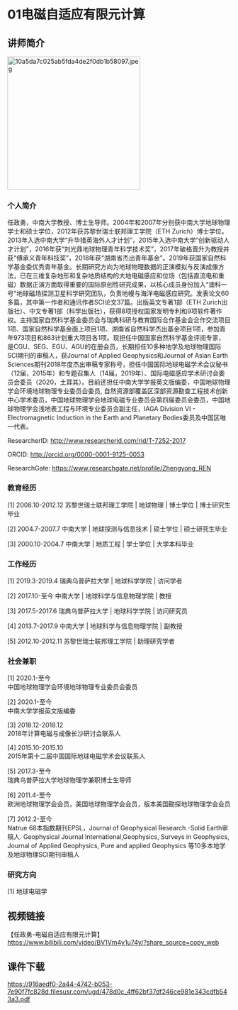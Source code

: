 # 01电磁自适应有限元计算

## 讲师简介

<img src="https://s1.imagehub.cc/images/2023/08/25/10a5da7c025ab5fda4de2f0db1b58097.jpeg" alt="10a5da7c025ab5fda4de2f0db1b58097.jpeg" border="0" height=300 weight=100 />

### 个人简介

任政勇，中南大学教授、博士生导师。2004年和2007年分别获中南大学地球物理学士和硕士学位，2012年获苏黎世瑞士联邦理工学院（ETH Zurich）博士学位。2013年入选中南大学“升华猎英海外人才计划”，2015年入选中南大学“创新驱动人才计划”，2016年获“刘光鼎地球物理青年科学技术奖”，2017年破格晋升为教授并获“傅承义青年科技奖”，2018年获“湖南省杰出青年基金”。2019年获国家自然科学基金委优秀青年基金。长期研究方向为地球物理数据的正演模拟与反演成像方法，已在三维复杂地形和复杂地质结构的大地电磁感应和位场（包括直流电和重磁）数据正演方面取得重要的国际原创性研究成果，以核心成员身份加入“澳科一号"地球磁场探测卫星科学研究团队，负责地幔与海洋电磁感应研究。发表论文60多篇，其中第一作者和通讯作者SCI论文37篇。出版英文专著1部（ETH Zurich出版社）、中文专著1部（科学出版社），获得8项授权国家发明专利和9项软件著作权。主持国家自然科学基金委员会与瑞典科研与教育国际合作基金会合作交流项目1项、国家自然科学基金面上项目1项、湖南省自然科学杰出基金项目1项，参加青年973项目和863计划重大项目各1项。现担任中国国家自然科学基金评阅专家，是CGU、SEG、EGU、AGU的在册会员，长期担任10多种地学及地球物理国际SCI期刊的审稿人，获Journal of Applied Geophysics和Journal of Asian Earth Sciences期刊2018年度杰出审稿专家称号，担任中国国际地球电磁学术会议秘书（12届，2015年）和专题召集人（14届，2019年）、国际电磁感应学术研讨会委员会委员（2020，土耳其）。目前还担任中南大学学报英文版编委，中国地球物理学会环境地球物理专业委员会委员, 自然资源部覆盖区深部资源勘查工程技术创新中心学术委员，中国地球物理学会地球电磁专业委员会第四届委员会委员，中国地球物理学会浅地表工程与环境专业委员会副主任，IAGA Division VI - Electromagnetic Induction in the Earth and Planetary Bodies委员及中国区唯一代表。

ResearcherID: http://www.researcherid.com/rid/T-7252-2017

ORCID: http://orcid.org/0000-0001-9125-0053

ResearchGate: https://www.researchgate.net/profile/Zhengyong_REN

### 教育经历
[1]   2008.10-2012.12
苏黎世瑞士联邦理工学院  |  地球物理  |  博士学位  |  博士研究生毕业

[2]   2004.7-2007.7
中南大学  |  地球探测与信息技术  |  硕士学位  |  硕士研究生毕业

[3]   2000.10-2004.7
中南大学  |  地质工程  |  学士学位  |  大学本科毕业

### 工作经历
[1]   2019.3-2019.4
瑞典乌普萨拉大学  |  地球科学学院  |  访问学者

[2]   2017.10-至今
中南大学  |  地球科学与信息物理学院  |  教授

[3]   2017.5-2017.6
瑞典乌普萨拉大学  |  地球科学学院  |  访问研究员

[4]   2013.7-2017.9
中南大学  |  地球科学与信息物理学院  |  副教授

[5]   2012.10-2012.11
苏黎世瑞士联邦理工学院  |  助理研究学者
### 社会兼职

[1]   2020.1-至今    
中国地球物理学会环境地球物理专业委员会委员

[2]   2020.1-至今    
中南大学学报英文版编委

[3]   2018.12-2018.12    
2018年计算电磁与成像长沙研讨会联系人

[4]   2015.10-2015.10    
2015年第十二届中国国际地球电磁学术会议联系人

[5]   2017.3-至今    
瑞典乌普萨拉大学地球物理学兼职博士生导师

[6]   2011.4-至今    
欧洲地球物理学会会员，美国地球物理学会会员，版本美国勘探地球物理学会会员

[7]   2012.2-至今    
Natrue 68本指数期刊EPSL，Journal of Geophysical Research -Solid Earth审稿人.  Geophysical Journal International,Geophysics, Surveys in Geophysics, Journal of Applied Geophysics, Pure and applied Geophysics 等10多本地学及地球物理SCI期刊审稿人

### 研究方向
[1]  地球电磁学
## 视频链接

【任政勇-电磁自适应有限元计算】 https://www.bilibili.com/video/BV1Vm4y1u74y/?share_source=copy_web

## 课件下载

https://916aedf0-2a44-4742-b053-7e90f7fc828d.filesusr.com/ugd/478d0c_4ff62bf37df246ce981e343cdfb543a3.pdf
